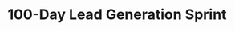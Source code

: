 ---
title: "100-Day Lead Generation Sprint"
description: "Build a predictable lead generation system that delivers 5+ qualified leads per month through systematic daily execution and weekly optimization."

sections:
  - type: "content"
    class: "about"
    content: |
      ## Are You Tired of Unpredictable Lead Flow?
      
      If you're a business owner or consultant, you already know the struggle:
      
      - Feast or famine cycles that keep you stressed about next month's pipeline
      - Spending hours on marketing activities that don't produce consistent results
      - Knowing what to do but struggling with consistent execution and optimization
      
      You're not alone. Most professional service businesses have the knowledge but lack the systematic approach to turn that knowledge into predictable results.
      **That changes in the next 100 days.**

  - type: "highlight"
    class: "about alt-bg"
    title: "What is the 100-Day Lead Generation Sprint?"
    description: "An intensive 100-day program where we'll build and optimize your complete lead generation system through daily execution, weekly strategy sessions, and systematic improvements. The goal: 5+ qualified leads every month."
    button:
      text: "Join the Sprint"
      url: "#pricing"

  - type: "checklist"
    class: "about"
    header:
      title: "What You'll Build During the 100 Days"
    items:
      - "A complete lead generation system tailored to your business and target market"
      - "Systematic daily execution routines that compound into predictable results"
      - "Optimized messaging and positioning that resonates with your ideal clients"
      - "Automated follow-up sequences that nurture prospects into qualified leads"
      - "Performance tracking and optimization processes for continuous improvement"

  - type: "grid"
    class: "services alt-bg"
    header:
      title: "Why This Works (And Why You'll Love It)"
      subtitle: "This isn't theory or motivation. It's 100 days of systematic execution with proven frameworks."
    items:
      - icon: "icon-target"
        title: "Daily Focus"
        description: "Just 30 minutes daily with clear, actionable tasks."
      - icon: "icon-chart"
        title: "Weekly Optimization"
        description: "1-hour strategy sessions to refine and improve performance."
      - icon: "icon-handshake"
        title: "Personal Guidance"
        description: "Direct access to coaching and support throughout the journey."
      - icon: "icon-robot"
        title: "Systematic Approach"
        description: "Proven frameworks that work regardless of your industry."

  - type: "stats"
    class: "services"
    header:
      title: "Program Structure"
    items:
      - number: "30min"
        label: "Daily Commitment"
        description: "Monday-Friday task sequences"
      - number: "1hr"
        label: "Weekly Strategy"
        description: "Every Saturday planning session"
      - number: "100"
        label: "Days to Freedom"
        description: "System to get 10+ leads/month"

  - type: "value-stack"
    class: "services alt-bg"
    title: "Everything Included (Worth ₹1,25,000+)"
    items:
      - description: "Complete Lead Generation System Setup & Strategy"
        value: "₹25,000"
      - description: "Daily Task Sequences & Execution Framework"
        value: "₹15,000"
      - description: "Weekly 1-on-1 Strategy & Optimization Sessions"
        value: "₹60,000"
      - description: "Custom Messaging & Positioning Development"
        value: "₹12,000"
      - description: "Automated Follow-up Systems & Templates"
        value: "₹8,000"
      - description: "Performance Tracking & Analytics Setup"
        value: "₹5,000"
      - description: "Total Program Value"
        value: "₹1,25,000+"

  - type: "guarantee"
    class: "testimonials"
    title: "100% Results Guarantee"
    description: "If you follow the daily execution plan for 100 days and don't generate at least 5 qualified leads by day 90, we'll work with you for an additional 60 days at no extra cost until you achieve consistent monthly lead flow. Your success is guaranteed."

  - type: "timeline"
    class: "approach"
    header:
      title: "Your 100-Day Transformation"
    items:
      - number: "1"
        title: "Days 1-30: Foundation & Setup"
        description: "Build your complete lead generation system from the ground up. Daily tasks focus on system creation, initial outreach, and establishing baseline performance metrics."
      - number: "2"
        title: "Days 31-70: Optimization & Refinement"
        description: "Test and optimize every element of your system. Daily activities include A/B testing messages, refining targeting, and scaling successful approaches."
      - number: "3"
        title: "Days 71-100: Predictable Results"
        description: "Achieve consistent lead flow and prepare for long-term success. Focus on automation, advanced strategies, and building sustainable growth systems."

  - type: "stats"
    class: "services alt-bg"
    header:
      title: "Program Investment & Details"
    items:
      - number: "₹49,000"
        label: "Complete Program"
        description: "One-time investment for 100 days"
      - number: "30min"
        label: "Daily Commitment"
        description: "Monday-Friday execution tasks"
      - number: "5"
        label: "Spots Available"
        description: "Limited enrollment per cohort"

  - type: "content"
    class: "about"
    content: |
      ## Transform Your Business with Systematic Lead Generation
      
      This intensive program is designed for professional service businesses, consultants, and agencies who are ready to build a predictable lead generation system through consistent daily execution and strategic optimization.

  - type: "grid"
    class: "services alt-bg"
    header:
      title: "What's Included in the Sprint"
    grid_class: "grid-2"
    items:
      - title: "Daily Execution Framework"
        description: |
          **30 minutes/day, Monday-Friday**
          - Step-by-step daily tasks customized to your business
          - Progressive system building that creates momentum
          - Direct WhatsApp support and guidance
          - Clear accountability and progress tracking
      - title: "Weekly Strategy Sessions"
        description: |
          **1 hour every week**
          - Personal 1-on-1 strategy and optimization calls
          - Performance analysis and data-driven adjustments
          - Problem-solving and advanced tactics
          - Weekly planning and goal setting

  - type: "features"
    class: "audience"
    header:
      title: "Perfect for These Businesses"
      subtitle: "This intensive program is designed specifically for professional service providers who are ready for systematic growth."
    items:
      - title: "Professional Services"
        description: "Consultants, agencies, law firms, accounting practices—businesses that sell expertise and need consistent client flow."
      - title: "Tech-Enabled Services"
        description: "SaaS companies, IT service providers, digital agencies—businesses ready to scale their lead generation systematically."
      - title: "Growing Teams"
        description: "Companies with established services but inconsistent lead flow—ready to build predictable growth systems."
        highlight: true

  - type: "grid"
    class: "audience alt-bg"
    header:
      title: "Who This Is (and Isn't) For"
    grid_class: "grid-2"
    items:
      - title: "✅ Perfect if you:"
        description: |
          - Have established services but inconsistent lead flow
          - Can commit 30 minutes daily for systematic execution
          - Want predictable monthly lead generation
          - Prefer proven systems over random marketing tactics
          - Are willing to follow a structured process
      - title: "❌ Skip this if you:"
        description: |
          - Want someone else to do all the work for you
          - Can't commit to daily consistent action for 100 days
          - Are looking for overnight magic solutions
          - Don't have established services to promote
          - Expect results without systematic effort

pricing:
  amount: "₹49,000"
  commitment: "One-time investment for complete 100-day program"
  spots: 5
  cohort_based: true

program:
  duration: "100 days"
  daily_commitment: "30 minutes"
  weekly_sessions: "1 hour (1-on-1)"
  communication: "WhatsApp support + weekly strategy calls"

guarantee:
  title: "100% Results Guarantee"
  description: "If you follow the daily execution plan for 100 days and don't generate at least 5 qualified leads by day 90, we'll work with you for an additional 60 days at no extra cost until you achieve consistent monthly lead flow."

target_results:
  primary: "5+ qualified leads per month"
  secondary: "Predictable lead generation system"
  timeline: "Within 100 days"

cta:
  title: "Build Your Predictable Lead Generation System"
  subtitle: "Join the 100-Day Sprint and transform your business with systematic daily execution."
  button:
    text: "Join the Sprint"
    url: "#pricing"
---